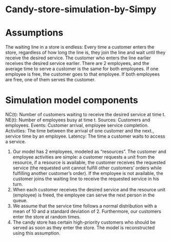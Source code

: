 # Candy-store-simulation-by-Simpy
# Assumptions
The waiting line in a store is endless: Every time a customer enters the store, regardless of how long the line is, they join the line and wait until they receive the desired service.
The customer who enters the line earlier receives the desired service earlier.
There are 2 employees, and the average time to serve a customer is the same for both employees.
If one employee is free, the customer goes to that employee. If both employees are free, one of them serves the customer.
# Simulation model components
NC(t): Number of customers waiting to receive the desired service at time t.
NE(t): Number of employees busy at time t.
Sources: Customers and employees.
Events: Customer arrival, employee service completion.
Activities: The time between the arrival of one customer and the next., service time by an employee.
Latency: The time a customer waits to access a service.

1. Our model has 2 employees, modeled as “resources”. The customer and employee activities are simple: a customer requests a unit from the resource, if a resource is available, the customer receives the requested service (the requested unit cannot fulfill other customers’ orders while fulfilling another customer’s order). If the employee is not available, the customer joins the waiting line to receive the requested service in his turn.
2. When each customer receives the desired service and the resource unit (employee) is freed, the employee can serve the next person in the queue.
3. We assume that the service time follows a normal distribution with a mean of 10 and a standard deviation of 2. Furthermore, our customers enter the store at random times.
4. The candy store has certain high-priority customers who should be served as soon as they enter the store. The model is reconstructed using this assumption.
